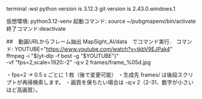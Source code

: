 terminal :wsl
python version is 3.12.3
git version is 2.43.0.windows.1 

仮想環境: python3.12-venv
起動コマンド: source ~/pubgmapenv/bin/activate 
終了コマンド:deactivate


##　動画URLからフレーム抽出
MapSight_AI/data　でコマンド実行．
コマンド:
YOUTUBE="https://www.youtube.com/watch?v=tkbV9EJPak4"   
ffmpeg -i "$(yt-dlp -f best -g "$YOUTUBE")" \
       -vf "fps=2,scale=1920:-2" -q:v 2 frames/frame_%05d.jpg

・fps=2 → 0.5 s ごとに 1 枚（後で変更可能）
・生成先 frames/ は後段スクリプトが再帰検索します。
・画質を保ちたい場合は -q:v 2（2-31、数字が小さいほど高画質）。